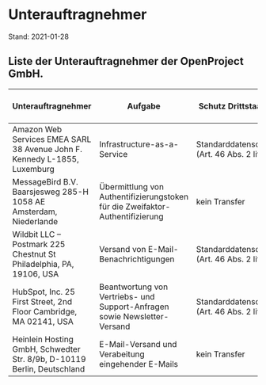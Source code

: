 # Unterauftragnehmer

Stand: 2021-01-28

## Liste der Unterauftragnehmer der OpenProject GmbH.

| **Unterauftragnehmer**                                       | **Aufgabe**                                                  | **Schutz Drittstaatentransfer**                            | OpenProjects Datenschutz-Strategie                         |
| ------------------------------------------------------------ | ------------------------------------------------------------ | ---------------------------------------------------------- | ----------------------------------------------------------- |
| Amazon Web Services EMEA SARL  38 Avenue John F. Kennedy  L-1855, Luxemburg | Infrastructure-as-a-Service                                  | Standarddatenschutzklauseln  (Art. 46 Abs. 2 lit. c DSGVO) | Migration zu einem Anbieter mit Unternehmnenssitz in der EU |
| MessageBird B.V.  Baarsjesweg 285-H  1058 AE Amsterdam, Niederlande | Übermittlung von Authentifizierungstoken für die Zweifaktor-Authentifizierung | kein Transfer                                              |                                                             |
| Wildbit LLC – Postmark  225 Chestnut St  Philadelphia, PA, 19106, USA | Versand von E-Mail-Benachrichtigungen                        | Standarddatenschutzklauseln  (Art. 46 Abs. 2 lit. c DSGVO) | Migration zu einem Anbieter mit Unternehmnenssitz in der EU |
| HubSpot, Inc.  25 First Street, 2nd Floor  Cambridge, MA 02141, USA | Beantwortung von Vertriebs- und Support-Anfragen sowie Newsletter-Versand | Standarddatenschutzklauseln  (Art. 46 Abs. 2 lit. c DSGVO) | Migration zu einem Anbieter mit Unternehmnenssitz in der EU |
| Heinlein Hosting GmbH, Schwedter Str. 8/9b, D-10119 Berlin, Deutschland | E-Mail-Versand und Verabeitung eingehender E-Mails           | kein Transfer                                              |                                                             |

